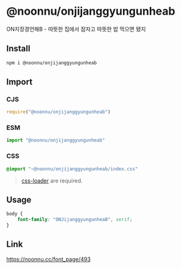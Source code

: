 # @noonnu/onjijanggyungunheab
ON지장경언해B - 따뜻한 집에서 잠자고 따뜻한 밥 먹으면 됐지

## Install
```sh
npm i @noonnu/onjijanggyungunheab
```
## Import
### CJS
```js
require("@noonnu/onjijanggyungunheab")
```
### ESM
```js
import "@noonnu/onjijanggyungunheab"
```
### CSS 
```css
@import "~@noonnu/onjijanggyungunheab/index.css"
```
> [css-loader](https://github.com/webpack-contrib/css-loader) are required.

## Usage
```css
body {
    font-family: "ONJijanggyungunheaB", serif;
}
```

## Link
https://noonnu.cc/font_page/493
